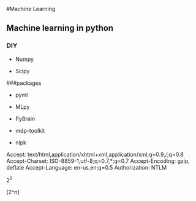 #Machine Learning

## Machine learning in python

### DIY

* Numpy

* Scipy

###packages

+ pyml

+  MLpy

+ PyBrain

*  mdp-toolkit

* nlpk

Accept: text/html,application/xhtml+xml,application/xml;q=0.9,*/*;q=0.8
Accept-Charset: ISO-8859-1,utf-8;q=0.7,*;q=0.7
Accept-Encoding: gzip, deflate
Accept-Language: en-us,en;q=0.5
Authorization: NTLM 

$2^2$ 

\[2^n\]









